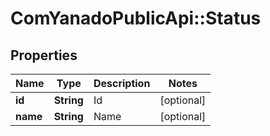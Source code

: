 # ComYanadoPublicApi::Status

## Properties
Name | Type | Description | Notes
------------ | ------------- | ------------- | -------------
**id** | **String** | Id | [optional] 
**name** | **String** | Name | [optional] 


